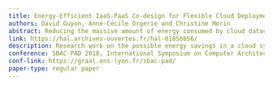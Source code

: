 ```yaml
---
title: Energy-Efficient IaaS-PaaS Co-design for Flexible Cloud Deployment of Scientific Applications
authors: David Guyon, Anne-Cécile Orgerie and Christine Morin
abstract: Reducing the massive amount of energy consumed by cloud datacenters becomes of major importance. In the usual approach where resources are consolidated into fewer servers in order to power down the others, it still remains periods of time when servers are not fully utilized. Consequently, it exists unused resources that are not exploited although they could be used to execute applications compatible with the variable availability of these resources. In this work, we propose a cloud system where the Platform-as-a-Service (PaaS) and Infrastructure-as-a-Service (IaaS) layers interact to find execution trade-offs that exploit the unused resources at IaaS level. PaaS users are involved in the energy optimization by proposing to delay their executions and adapt resource sizes in order to fit with the available unused resources. Our evaluation by simulation is based on real data and expresses a realistic large scale cloud scenario. Results show that according to the proportion of energy-aware users, this system is able to reduce the amount of servers by using resources that would have been wasted otherwise. Therefore, our solution allows datacenters to consume less energy than with usual resource managers where all applications start their execution at submission time with their initial resource size.
link: https://hal.archives-ouvertes.fr/hal-01856656/
description: Research work on the possible energy savings in a cloud system where the PaaS and IaaS layers negotiate execution contracts. Our proposition considers changing the resource size as well as postponing tasks execution.
conference: SBAC-PAD 2018, International Symposium on Computer Architecture and High Performance Computing, Lyon, France
conf-link: https://graal.ens-lyon.fr/sbac-pad/
paper-type: regular paper
---
```


